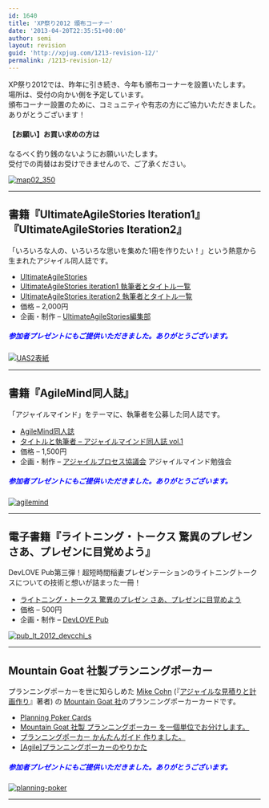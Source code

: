 ```yaml
---
id: 1640
title: 'XP祭り2012 頒布コーナー'
date: '2013-04-20T22:35:51+00:00'
author: semi
layout: revision
guid: 'http://xpjug.com/1213-revision-12/'
permalink: /1213-revision-12/
---
```


XP祭り2012では、昨年に引き続き、今年も頒布コーナーを設置いたします。  
場所は、受付の向かい側を予定しています。  
頒布コーナー設置のために、コミュニティや有志の方にご協力いただきました。ありがとうございます！

#### 【お願い】お買い求めの方は

なるべく釣り銭のないようにお願いいたします。  
受付での両替はお受けできませんので、ご了承ください。

[![](http://xpjug.com/wp-content/uploads/2012/08/map02_350.png "map02_350")](http://xpjug.com/wp-content/uploads/2012/08/map02_350.png)

---

## 書籍『UltimateAgileStories Iteration1』『UltimateAgileStories Iteration2』

「いろいろな人の、いろいろな思いを集めた1冊を作りたい！」という熱意から生まれたアジャイル同人誌です。

- [UltimateAgileStories ](http://ultimateagilestories.web.fc2.com/)
- [UltimateAgileStories iteration1 執筆者とタイトル一覧](http://ultimateagilestories.web.fc2.com/bookcontents1.html)
- [UltimateAgileStories iteration2 執筆者とタイトル一覧](http://ultimateagilestories.web.fc2.com/bookcontents2.html)
- 価格 – 2,000円
- 企画・制作 – [UltimateAgileStories編集部](http://ultimateagilestories.blog.fc2.com/)

##### <font color="blue">参加者プレゼントにもご提供いただきました。ありがとうございます。</font>

[![](http://xpjug.com/wp-content/uploads/2012/08/331df8013b9b3f74be4c76c4e0a7826c-226x300.png "UAS2表紙")](http://ultimateagilestories.web.fc2.com/)

---

## 書籍『AgileMind同人誌』

「アジャイルマインド」をテーマに、執筆者を公募した同人誌です。

- [AgileMind同人誌](http://www.facebook.com/AgileMindMagazine)
- [タイトルと執筆者 – アジャイルマインド同人誌 vol.1](http://goo.gl/u5Gqx)
- 価格 – 1,500円
- 企画・制作 – [アジャイルプロセス協議会](http://www.agileprocess.jp/) アジャイルマインド勉強会

##### <font color="blue">参加者プレゼントにもご提供いただきました。ありがとうございます。</font>

[![](http://xpjug.com/wp-content/uploads/2012/08/agilemind-300x212.jpg "agilemind")](http://www.facebook.com/AgileMindMagazine)

---

## 電子書籍『ライトニング・トークス 驚異のプレゼン さあ、プレゼンに目覚めよう』

DevLOVE Pub第三弾！超短時間稲妻プレゼンテーションのライトニングトークスについての技術と想いが詰まった一冊！

- [ライトニング・トークス 驚異のプレゼン さあ、プレゼンに目覚めよう](http://www.devlove.org/devlove-pub/the_presentation_secrets_of_lightning_talks)
- 価格 – 500円
- 企画・制作 – [DevLOVE Pub](http://www.devlove.org/devlove-pub)

[![](http://xpjug.com/wp-content/uploads/2012/08/pub_lt_2012_devcchi_s.png "pub_lt_2012_devcchi_s")](http://www.devlove.org/devlove-pub/the_presentation_secrets_of_lightning_talks)

---

## Mountain Goat 社製プランニングポーカー

プランニングポーカーを世に知らしめた [Mike Cohn](http://www.mountaingoatsoftware.com/company/about-mike-cohn) (『[アジャイルな見積りと計画作り](http://goo.gl/TCYWU)』著者) の [Mountain Goat 社](http://www.mountaingoatsoftware.com/)のプランニングポーカーカードです。

- [Planning Poker Cards](http://store.mountaingoatsoftware.com/)
- [Mountain Goat 社製 プランニングポーカー を一個単位でお分けします。](http://jp.agilergo.com/15)
- [プランニングポーカー かんたんガイド 作りました。](http://d.hatena.ne.jp/wayaguchi/20120218/1329524230)
- [\[Agile\]プランニングポーカーのやりかた](http://www.ryuzee.com/contents/blog/4664)

##### <font color="blue">参加者プレゼントにもご提供いただきました。ありがとうございます。</font>

[![](http://xpjug.com/wp-content/uploads/2012/08/planning-poker.jpg "planning-poker")](http://jp.agilergo.com/15)

---